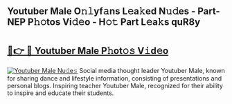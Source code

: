 ## Youtuber Male O𝚗𝚕yf𝚊ns L𝚎a𝚔ed N𝚞𝚍es - Part-NEP P𝚑𝚘tos Vi𝚍𝚎o - H𝚘𝚝 Part L𝚎a𝚔s quR8y

# <h2><a href="http://kfeh29.oniu.top/?m=Youtuber+Male">🔗👉 🔴 Youtuber Male P𝚑ot𝚘𝚜 V𝚒d𝚎o</a></h2>

[![Youtuber Male Nu𝚍e𝚜](https://i.imgur.com/0qMVB7G.gif)](http://kfeh29.oniu.top/?m=Youtuber+Male)
Social media thought leader Youtuber Male, known for sharing dance and lifestyle information, consisting of presentations and personal blogs. Inspiring teacher Youtuber Male, recognized for their ability to inspire and educate their students.  
